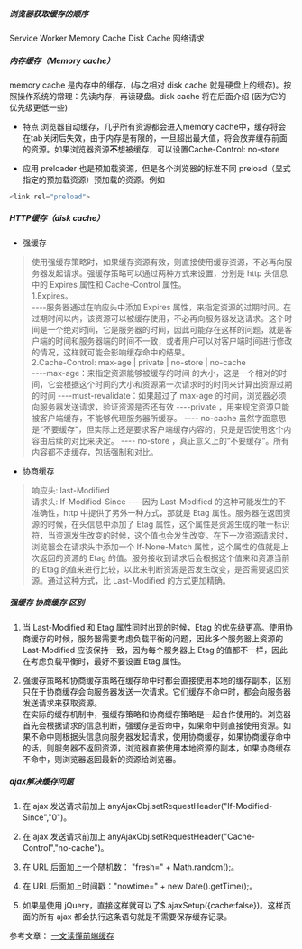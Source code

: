 






##### 浏览器获取缓存的顺序
Service Worker
Memory Cache
Disk Cache
网络请求


##### 内存缓存（Memory cache）
memory cache 是内存中的缓存，(与之相对 disk cache 就是硬盘上的缓存)。按照操作系统的常理：先读内存，再读硬盘。disk cache 将在后面介绍 (因为它的优先级更低一些)

- 特点
浏览器自动缓存，几乎所有资源都会进入memory cache中，缓存将会在tab关闭后失效，由于内存是有限的，一旦超出最大值，将会放弃缓存前面的资源。如果浏览器资源**不**想被缓存，可以设置Cache-Control: no-store

- 应用
preloader 也是预加载资源，但是各个浏览器的标准不同
preload（显式指定的预加载资源）预加载的资源。例如
```javascript
<link rel="preload">
```

##### HTTP缓存（disk cache）
- 强缓存
>  使用强缓存策略时，如果缓存资源有效，则直接使用缓存资源，不必再向服务器发起请求。强缓存策略可以通过两种方式来设置，分别是 http 头信息中的 Expires 属性和 Cache-Control 属性。  
1.Expires。  
----服务器通过在响应头中添加 Expires 属性，来指定资源的过期时间。在过期时间以内，该资源可以被缓存使用，不必再向服务器发送请求。这个时间是一个绝对时间，它是服务器的时间，因此可能存在这样的问题，就是客户端的时间和服务器端的时间不一致，或者用户可以对客户端时间进行修改的情况，这样就可能会影响缓存命中的结果。  
2.Cache-Control: max-age | private | no-store | no-cache  
----max-age：来指定资源能够被缓存的时间
的大小，这是一个相对的时间，它会根据这个时间的大小和资源第一次请求时的时间来计算出资源过期的时间
----must-revalidate：如果超过了 max-age 的时间，浏览器必须向服务器发送请求，验证资源是否还有效
----private ，用来规定资源只能被客户端缓存，不能够代理服务器所缓存。
---- no-cache 虽然字面意思是“不要缓存”，但实际上还是要求客户端缓存内容的，只是是否使用这个内容由后续的对比来决定。
---- no-store ，真正意义上的“不要缓存”。所有内容都不走缓存，包括强制和对比。

- 协商缓存
> 响应头: last-Modified   
  请求头: If-Modified-Since
  ----因为 Last-Modified 的这种可能发生的不准确性，http 中提供了另外一种方式，那就是 Etag 属性。服务器在返回资源的时候，在头信息中添加了 Etag 属性，这个属性是资源生成的唯一标识符，当资源发生改变的时候，这个值也会发生改变。在下一次资源请求时，浏览器会在请求头中添加一个 If-None-Match 属性，这个属性的值就是上次返回的资源的 Etag 的值。服务接收到请求后会根据这个值来和资源当前的 Etag 的值来进行比较，以此来判断资源是否发生改变，是否需要返回资源。通过这种方式，比 Last-Modified 的方式更加精确。


##### 强缓存 协商缓存 区别
1. 当 Last-Modified 和 Etag 属性同时出现的时候，Etag 的优先级更高。使用协商缓存的时候，服务器需要考虑负载平衡的问题，因此多个服务器上资源的 Last-Modified 应该保持一致，因为每个服务器上 Etag 的值都不一样，因此在考虑负载平衡时，最好不要设置 Etag 属性。

2. 强缓存策略和协商缓存策略在缓存命中时都会直接使用本地的缓存副本，区别只在于协商缓存会向服务器发送一次请求。它们缓存不命中时，都会向服务器发送请求来获取资源。  
在实际的缓存机制中，强缓存策略和协商缓存策略是一起合作使用的。浏览器首先会根据请求的信息判断，强缓存是否命中，如果命中则直接使用资源。如果不命中则根据头信息向服务器发起请求，使用协商缓存，如果协商缓存命中的话，则服务器不返回资源，浏览器直接使用本地资源的副本，如果协商缓存不命中，则浏览器返回最新的资源给浏览器。


##### ajax解决缓存问题
1. 在 ajax 发送请求前加上 anyAjaxObj.setRequestHeader("If-Modified-Since","0")。
2. 在 ajax 发送请求前加上 anyAjaxObj.setRequestHeader("Cache-Control","no-cache")。

3. 在 URL 后面加上一个随机数： "fresh=" + Math.random();。

4. 在 URL 后面加上时间戳："nowtime=" + new Date().getTime();。

5. 如果是使用 jQuery，直接这样就可以了$.ajaxSetup({cache:false})。这样页面的所有 ajax 都会执行这条语句就是不需要保存缓存记录。


参考文章：
[一文读懂前端缓存](https://zhuanlan.zhihu.com/p/44789005)